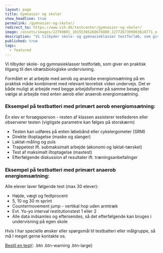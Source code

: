 ```yaml
---
layout: page
title: Gymnasier og skoler
show_headline: true
permalink: /gymnasier-og-skoler/
redirect_to: https://www.vih.dk/testcenter/gymnasier-og-skoler/
image: /assets/images/22769801_10155365268676888_2277267399803618771_o.jpg
description: "Vi tilbyder skole- og gymnasieklasser testforløb, som giver en praktisk tilgang til den idrætsbiologiske undervisning."
published: true
tags: 
  - featured
---
```


Vi tilbyder skole- og gymnasieklasser testforløb, som giver en praktisk tilgang til den idrætsbiologiske undervisning.

Formålet er at arbejde med aerob og anarobe energiomsætning på en praktisk måde kombineret med relevant teoretisk viden undervejs. Det er både muligt at arbejde med begge arbejdsformer på samme besøg eller vælge at arbejde med enten aerob eller anaerob energiomsætning.

### Eksempel på testbatteri med primært aerob energiomsætning:

Én elev er forsøgsperson - resten af klassen assisterer testlederen eller observerer testen (vigtigste parametre kan følges på storskærm)

- Testen kan udføres på enten løbebånd eller cykelergometer (SRM)
- Direkte iltoptagelse (maske og slanger)
- Laktat-måling og puls
- Trappetest ift. submaksimalt arbejde (økonomi og laktat-tærskel)
- Test af maksimalt iltoptagelse (maxtest)
- Efterfølgende diskussion af resultater ift. træningsanbefalinger

### Eksempel på testbatteri med primært anaerob energiomsætning:

Alle elever laver følgende test (max 30 elever):

- Højde, vægt og fedtprocent
- 5, 10 og 30 m sprint
- Countermovement jump - vertikal hop uden armtræk
- Evt. Yo-yo interval restitutionstest 1 eller 2
- Alle data indsamles og eftersendes, så det efterfølgende kan bruges i undervisning på egen skole

Hvis I har specielle ønsker eller spørgsmål til testbatteri eller målgruppe, så må I meget gerne kontakte os.

[Bestil en test](/kontakt){: .btn .btn-warning .btn-large}
